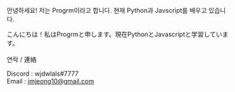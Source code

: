 안녕하세요! 저는 Progrm이라고 합니다. 현재 Python과 Javscript를 배우고 있습니다.

こんにちは！私はProgrmと申します。現在PythonとJavascriptと学習しています。
<br><br>
연락 / 連絡

Discord : wjdwlals#7777<br>
Email : jmjeong10@gmail.com
